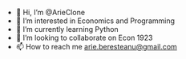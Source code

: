 - 👋 Hi, I’m @ArieClone
- 👀 I’m interested in Economics and Programming
- 🌱 I’m currently learning Python
- 💞️ I’m looking to collaborate on Econ 1923
- 📫 How to reach me arie.beresteanu@gmail.com

<!---
ArieClone/ArieClone is a ✨ special ✨ repository because its `README.md` (this file) appears on your GitHub profile.
You can click the Preview link to take a look at your changes.
--->
